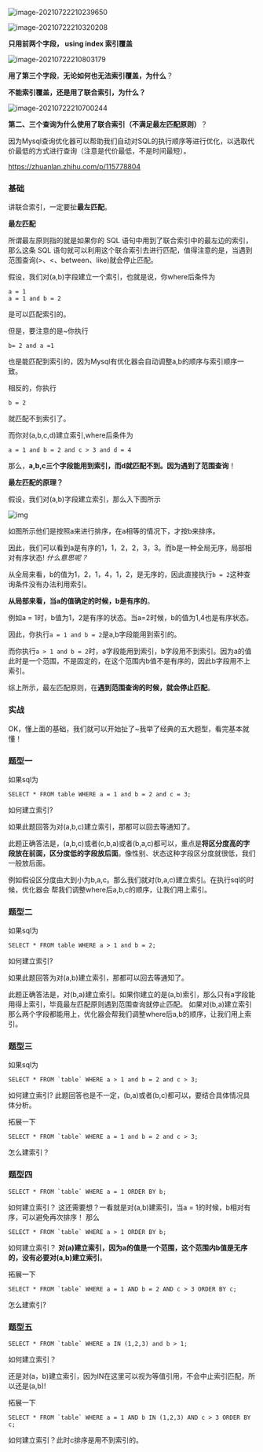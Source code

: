 ![image-20210722210239650](..\typora-user-images\image-20210722210239650.png)

![image-20210722210320208](..\typora-user-images\image-20210722210320208.png)

**只用前两个字段， using index 索引覆盖**

![image-20210722210803179](..\typora-user-images\image-20210722210803179.png)

**用了第三个字段**，**无论如何也无法索引覆盖，为什么**？

**不能索引覆盖，还是用了联合索引，为什么？**

![image-20210722210700244](..\typora-user-images\image-20210722210700244.png)





**第二、三个查询为什么使用了联合索引（不满足最左匹配原则）**？

因为Mysql查询优化器可以帮助我们自动对SQL的执行顺序等进行优化，以选取代价最低的方式进行查询（注意是代价最低，不是时间最短）。

https://zhuanlan.zhihu.com/p/115778804

### 基础

讲联合索引，一定要扯**最左匹配**。

**最左匹配**

所谓最左原则指的就是如果你的 SQL 语句中用到了联合索引中的最左边的索引，那么这条 SQL 语句就可以利用这个联合索引去进行匹配，值得注意的是，当遇到范围查询(>、<、between、like)就会停止匹配。

假设，我们对(a,b)字段建立一个索引，也就是说，你where后条件为

```text
a = 1
a = 1 and b = 2
```

是可以匹配索引的。

但是，要注意的是~你执行

```text
b= 2 and a =1
```

也是能匹配到索引的，因为Mysql有优化器会自动调整a,b的顺序与索引顺序一致。 

相反的，你执行

```text
b = 2
```

就匹配不到索引了。 

而你对(a,b,c,d)建立索引,where后条件为

```text
a = 1 and b = 2 and c > 3 and d = 4
```

那么，**a,b,c三个字段能用到索引，而d就匹配不到。因为遇到了范围查询**！

**最左匹配的原理？**

假设，我们对(a,b)字段建立索引，那么入下图所示

![img](https://pic2.zhimg.com/80/v2-fcde0ef783885b6b17999f39ca2808b5_720w.jpg)



如图所示他们是按照a来进行排序，在a相等的情况下，才按b来排序。

因此，我们可以看到a是有序的1，1，2，2，3，3。而b是一种全局无序，局部相对有序状态! *什么意思呢？*

从全局来看，b的值为1，2，1，4，1，2，是无序的，因此直接执行`b = 2`这种查询条件没有办法利用索引。

**从局部来看，当a的值确定的时候，b是有序的**。

例如a = 1时，b值为1，2是有序的状态。当a=2时候，b的值为1,4也是有序状态。 

因此，你执行`a = 1 and b = 2`是a,b字段能用到索引的。

而你执行`a > 1 and b = 2`时，a字段能用到索引，b字段用不到索引。因为a的值此时是一个范围，不是固定的，在这个范围内b值不是有序的，因此b字段用不上索引。

综上所示，最左匹配原则，在**遇到范围查询的时候，就会停止匹配**。



### 实战

OK，懂上面的基础，我们就可以开始扯了~我举了经典的五大题型，看完基本就懂！

### 题型一

如果sql为

```text
SELECT * FROM table WHERE a = 1 and b = 2 and c = 3;
```

如何建立索引?

如果此题回答为对(a,b,c)建立索引，那都可以回去等通知了。 

此题正确答法是，(a,b,c)或者(c,b,a)或者(b,a,c)都可以，重点是**将区分度高的字段放在前面，区分度低的字段放后面**。像性别、状态这种字段区分度就很低，我们一般放后面。

例如假设区分度由大到小为b,a,c。那么我们就对(b,a,c)建立索引。在执行sql的时候，优化器会 帮我们调整where后a,b,c的顺序，让我们用上索引。

### 题型二

如果sql为

```text
SELECT * FROM table WHERE a > 1 and b = 2;
```

如何建立索引?

如果此题回答为对(a,b)建立索引，那都可以回去等通知了。 

此题正确答法是，对(b,a)建立索引。如果你建立的是(a,b)索引，那么只有a字段能用得上索引，毕竟最左匹配原则遇到范围查询就停止匹配。 如果对(b,a)建立索引那么两个字段都能用上，优化器会帮我们调整where后a,b的顺序，让我们用上索引。



### 题型三

如果sql为

```text
SELECT * FROM `table` WHERE a > 1 and b = 2 and c > 3;
```

如何建立索引? 此题回答也是不一定，(b,a)或者(b,c)都可以，要结合具体情况具体分析。

拓展一下

```text
SELECT * FROM `table` WHERE a = 1 and b = 2 and c > 3;
```

怎么建索引？



### 题型四

```text
SELECT * FROM `table` WHERE a = 1 ORDER BY b;
```

如何建立索引？ 这还需要想？一看就是对(a,b)建索引，当a = 1的时候，b相对有序，可以避免再次排序！ 那么

```text
SELECT * FROM `table` WHERE a > 1 ORDER BY b;
```

如何建立索引？ **对(a)建立索引，因为a的值是一个范围，这个范围内b值是无序的，没有必要对(a,b)建立索引**。

拓展一下

```text
SELECT * FROM `table` WHERE a = 1 AND b = 2 AND c > 3 ORDER BY c;
```

怎么建索引?



### 题型五

```text
SELECT * FROM `table` WHERE a IN (1,2,3) and b > 1;
```

如何建立索引？

还是对(a，b)建立索引，因为IN在这里可以视为等值引用，不会中止索引匹配，所以还是(a,b)!

拓展一下

```text
SELECT * FROM `table` WHERE a = 1 AND b IN (1,2,3) AND c > 3 ORDER BY c;
```

如何建立索引？此时c排序是用不到索引的。

